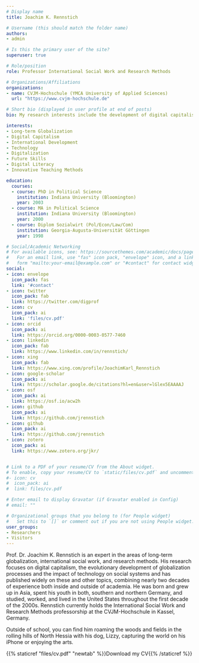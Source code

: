 ```yaml
---
# Display name
title: Joachim K. Rennstich

# Username (this should match the folder name)
authors:
- admin

# Is this the primary user of the site?
superuser: true

# Role/position
role: Professor International Social Work and Research Methods

# Organizations/Affiliations
organizations:
- name: CVJM-Hochschule (YMCA University of Applied Sciences)
  url: "https://www.cvjm-hochschule.de"

# Short bio (displayed in user profile at end of posts)
bio: My research interests include the development of digital capitalism, digital literacy and teaching-methodologies.

interests:
- Long-term Globalization
- Digital Capitalism
- International Development
- Technology
- Digitalization
- Future Skills
- Digital Literacy
- Innovative Teaching Methods

education:
  courses:
  - course: PhD in Political Science
    institution: Indiana University (Bloomington)
    year: 2003
  - course: MA in Political Science
    institution: Indiana University (Bloomington)
    year: 2000
  - course: Diplom Sozialwirt (Pol/Econ/Law/Com)
    institution: Georgia-Augusta-Universität Göttingen
    year: 1998

# Social/Academic Networking
# For available icons, see: https://sourcethemes.com/academic/docs/page-builder/#icons
#   For an email link, use "fas" icon pack, "envelope" icon, and a link in the
#   form "mailto:your-email@example.com" or "#contact" for contact widget.
social:
- icon: envelope
  icon_pack: fas
  link: '#contact'
- icon: twitter
  icon_pack: fab
  link: https://twitter.com/digprof
- icon: cv
  icon_pack: ai
  link: 'files/cv.pdf'
- icon: orcid
  icon_pack: ai
  link: https://orcid.org/0000-0003-0577-7460
- icon: linkedin
  icon_pack: fab
  link: https://www.linkedin.com/in/rennstich/
- icon: xing
  icon_pack: fab
  link: https://www.xing.com/profile/JoachimKarl_Rennstich
- icon: google-scholar
  icon_pack: ai
  link: https://scholar.google.de/citations?hl=en&user=lGlex5EAAAAJ
- icon: osf
  icon_pack: ai
  link: https://osf.io/acw2h 
- icon: github
  icon_pack: ai
  link: https://github.com/jrennstich
- icon: github
  icon_pack: ai
  link: https://github.com/jrennstich
- icon: zotero
  icon_pack: ai
  link: https://www.zotero.org/jkr/


# Link to a PDF of your resume/CV from the About widget.
# To enable, copy your resume/CV to `static/files/cv.pdf` and uncomment the lines below.
#- icon: cv
#  icon_pack: ai
#  link: files/cv.pdf

# Enter email to display Gravatar (if Gravatar enabled in Config)
# email: ""

# Organizational groups that you belong to (for People widget)
#   Set this to `[]` or comment out if you are not using People widget.
user_groups:
- Researchers
- Visitors
---
```


Prof. Dr. Joachim K. Rennstich is an expert in the areas of long-term globalization, international social work, and research methods. His research focuses on digital capitalism, the evolutionary development of globalization processes and the impact of technology on social systems and has published widely on these and other topics, combining nearly two decades of experience both inside and outside of academia. He was born and grew up in Asia, spent his youth in both, southern and northern Germany, and studied, worked, and lived in the United States throughout the first decade of the 2000s. Rennstich currently holds the International Social Work and Research Methods professorship at the CVJM-Hochschule in Kassel, Germany.

Outside of school, you can find him roaming the woods and fields in the rolling hills of North Hessia with his dog, Lizzy, capturing the world on his iPhone or enjoying the arts.

{{% staticref "files/cv.pdf" "newtab" %}}Download my CV{{% /staticref %}}
